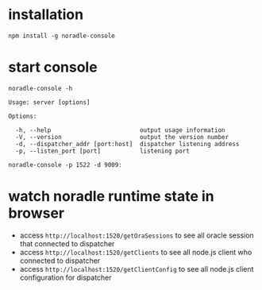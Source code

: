 
installation
=============

`npm install -g noradle-console`

start console
==============

```shell
noradle-console -h

Usage: server [options]

Options:

  -h, --help                         output usage information
  -V, --version                      output the version number
  -d, --dispatcher_addr [port:host]  dispatcher listening address
  -p, --listen_port [port]           listening port
  
noradle-console -p 1522 -d 9009:  
```

watch noradle runtime state in browser
=======================================

* access `http://localhost:1520/getOraSessions` to see all oracle session that connected to dispatcher
* access `http://localhost:1520/getClients` to see all node.js client who connected to dispatcher
* access `http://localhost:1520/getClientConfig` to see all node.js client configuration for dispatcher